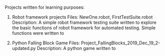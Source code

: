 Projects written for learning purposes:
1. Robot framework projects
Files: NewOne.robot, FirstTestSuite.robot
Description: A simple robot framework testing suite written to explore the basic functions of robot framework for automated testing. 
Simple functions were written to 

2. Python Falling Block Game
Files: Project_FallingBlocks_2019_Dec_19_2-updated.py 
Description: A python game written to 

